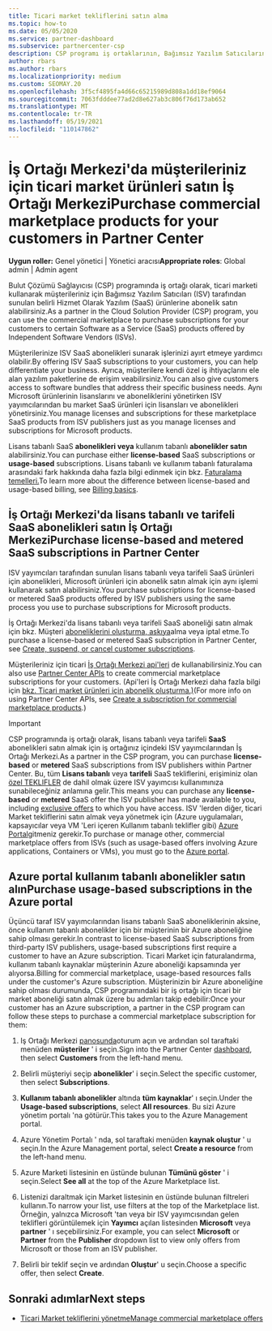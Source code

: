 ```yaml
---
title: Ticari market tekliflerini satın alma
ms.topic: how-to
ms.date: 05/05/2020
ms.service: partner-dashboard
ms.subservice: partnercenter-csp
description: CSP programı iş ortaklarının, Bağımsız Yazılım Satıcılarından (ISV) saaS tekliflerini müşteri satın almak için İş Ortağı Merkezi marketi nasıl kullanabileceğini öğrenin.
author: rbars
ms.author: rbars
ms.localizationpriority: medium
ms.custom: SEOMAY.20
ms.openlocfilehash: 3f5cf4895fa4d66c65215989d808a1dd18ef9064
ms.sourcegitcommit: 7063fdddee77ad2d8e627ab3c806f76d173ab652
ms.translationtype: MT
ms.contentlocale: tr-TR
ms.lasthandoff: 05/19/2021
ms.locfileid: "110147862"
---
```

# <a name="purchase-commercial-marketplace-products-for-your-customers-in-partner-center"></a><span data-ttu-id="6d9c5-103">İş Ortağı Merkezi'da müşterileriniz için ticari market ürünleri satın İş Ortağı Merkezi</span><span class="sxs-lookup"><span data-stu-id="6d9c5-103">Purchase commercial marketplace products for your customers in Partner Center</span></span>


<span data-ttu-id="6d9c5-104">**Uygun roller:** Genel yönetici | Yönetici aracısı</span><span class="sxs-lookup"><span data-stu-id="6d9c5-104">**Appropriate roles**: Global admin | Admin agent</span></span>

<span data-ttu-id="6d9c5-105">Bulut Çözümü Sağlayıcısı (CSP) programında iş ortağı olarak, ticari marketi kullanarak müşterileriniz için Bağımsız Yazılım Satıcıları (ISV) tarafından sunulan belirli Hizmet Olarak Yazılım (SaaS) ürünlerine abonelik satın alabilirsiniz.</span><span class="sxs-lookup"><span data-stu-id="6d9c5-105">As a partner in the Cloud Solution Provider (CSP) program, you can use the commercial marketplace to purchase subscriptions for your customers to certain Software as a Service (SaaS) products offered by Independent Software Vendors (ISVs).</span></span>

<span data-ttu-id="6d9c5-106">Müşterilerinize ISV SaaS abonelikleri sunarak işlerinizi ayırt etmeye yardımcı olabilir.</span><span class="sxs-lookup"><span data-stu-id="6d9c5-106">By offering ISV SaaS subscriptions to your customers, you can help differentiate your business.</span></span> <span data-ttu-id="6d9c5-107">Ayrıca, müşterilere kendi özel iş ihtiyaçlarını ele alan yazılım paketlerine de erişim veabilirsiniz.</span><span class="sxs-lookup"><span data-stu-id="6d9c5-107">You can also give customers access to software bundles that address their specific business needs.</span></span> <span data-ttu-id="6d9c5-108">Aynı Microsoft ürünlerinin lisanslarını ve aboneliklerini yönetirken ISV yayımcılarından bu market SaaS ürünleri için lisansları ve abonelikleri yönetirsiniz.</span><span class="sxs-lookup"><span data-stu-id="6d9c5-108">You manage licenses and subscriptions for these marketplace SaaS products from ISV publishers just as you manage licenses and subscriptions for Microsoft products.</span></span>

<span data-ttu-id="6d9c5-109">Lisans tabanlı SaaS **abonelikleri veya** kullanım tabanlı **abonelikler satın** alabilirsiniz.</span><span class="sxs-lookup"><span data-stu-id="6d9c5-109">You can purchase either **license-based** SaaS subscriptions or **usage-based** subscriptions.</span></span> <span data-ttu-id="6d9c5-110">Lisans tabanlı ve kullanım tabanlı faturalama arasındaki fark hakkında daha fazla bilgi edinmek için bkz. [Faturalama temelleri.](billing-basics.md)</span><span class="sxs-lookup"><span data-stu-id="6d9c5-110">To learn more about the difference between license-based and usage-based billing, see [Billing basics](billing-basics.md).</span></span>

## <a name="purchase-license-based-and-metered-saas-subscriptions-in-partner-center"></a><span data-ttu-id="6d9c5-111">İş Ortağı Merkezi'da lisans tabanlı ve tarifeli SaaS abonelikleri satın İş Ortağı Merkezi</span><span class="sxs-lookup"><span data-stu-id="6d9c5-111">Purchase license-based and metered SaaS subscriptions in Partner Center</span></span>

<span data-ttu-id="6d9c5-112">ISV yayımcıları tarafından sunulan lisans tabanlı veya tarifeli SaaS ürünleri için abonelikleri, Microsoft ürünleri için abonelik satın almak için aynı işlemi kullanarak satın alabilirsiniz.</span><span class="sxs-lookup"><span data-stu-id="6d9c5-112">You purchase subscriptions for license-based or metered SaaS products offered by ISV publishers using the same process you use to purchase subscriptions for Microsoft products.</span></span>

<span data-ttu-id="6d9c5-113">İş Ortağı Merkezi'da lisans tabanlı veya tarifeli SaaS aboneliği satın almak için bkz. Müşteri [aboneliklerini oluşturma, askıya](create-a-new-subscription.md#create-a-new-subscription)alma veya iptal etme.</span><span class="sxs-lookup"><span data-stu-id="6d9c5-113">To purchase a license-based or metered SaaS subscription in Partner Center, see [Create, suspend, or cancel customer subscriptions](create-a-new-subscription.md#create-a-new-subscription).</span></span>

<span data-ttu-id="6d9c5-114">Müşterileriniz için ticari [İş Ortağı Merkezi api'leri](/partner-center/develop/) de kullanabilirsiniz.</span><span class="sxs-lookup"><span data-stu-id="6d9c5-114">You can also use [Partner Center APIs](/partner-center/develop/) to create commercial marketplace subscriptions for your customers.</span></span> <span data-ttu-id="6d9c5-115">(Api'leri İş Ortağı Merkezi daha fazla bilgi için [bkz. Ticari market ürünleri için abonelik oluşturma.)](/partner-center/develop/create-subscription-azure-marketplace-products)</span><span class="sxs-lookup"><span data-stu-id="6d9c5-115">(For more info on using Partner Center APIs, see [Create a subscription for commercial marketplace products](/partner-center/develop/create-subscription-azure-marketplace-products).)</span></span>

>[!IMPORTANT]
> <span data-ttu-id="6d9c5-116">CSP programında iş ortağı olarak,  lisans tabanlı veya tarifeli **SaaS** abonelikleri satın almak için iş ortağınız içindeki ISV yayımcılarından İş Ortağı Merkezi.</span><span class="sxs-lookup"><span data-stu-id="6d9c5-116">As a partner in the CSP program, you can purchase **license-based** or **metered** SaaS subscriptions from ISV publishers within Partner Center.</span></span> <span data-ttu-id="6d9c5-117">Bu, tüm **Lisans tabanlı** veya **tarifeli** SaaS tekliflerini, erişiminiz olan [özel TEKLIFLER](csp-commercial-marketplace-discover.md#learn-about-marketplace-exclusive-offers) de dahil olmak üzere ISV yayımcısı kullanımınıza sunabileceğiniz anlamına gelir.</span><span class="sxs-lookup"><span data-stu-id="6d9c5-117">This means you can purchase any **license-based** or **metered** SaaS offer the ISV publisher has made available to you, including [exclusive offers](csp-commercial-marketplace-discover.md#learn-about-marketplace-exclusive-offers) to which you have access.</span></span> <span data-ttu-id="6d9c5-118">ISV 'lerden diğer, ticari Market tekliflerini satın almak veya yönetmek için (Azure uygulamaları, kapsayıcılar veya VM 'Leri içeren Kullanım tabanlı teklifler gibi) [Azure Portal](https://portal.azure.com/)gitmeniz gerekir.</span><span class="sxs-lookup"><span data-stu-id="6d9c5-118">To purchase or manage other, commercial marketplace offers from ISVs (such as usage-based offers involving Azure applications, Containers or VMs), you must go to the [Azure portal](https://portal.azure.com/).</span></span>

## <a name="purchase-usage-based-subscriptions-in-the-azure-portal"></a><span data-ttu-id="6d9c5-119">Azure portal kullanım tabanlı abonelikler satın alın</span><span class="sxs-lookup"><span data-stu-id="6d9c5-119">Purchase usage-based subscriptions in the Azure portal</span></span>

<span data-ttu-id="6d9c5-120">Üçüncü taraf ISV yayımcılarından lisans tabanlı SaaS aboneliklerinin aksine, önce kullanım tabanlı abonelikler için bir müşterinin bir Azure aboneliğine sahip olması gerekir.</span><span class="sxs-lookup"><span data-stu-id="6d9c5-120">In contrast to license-based SaaS subscriptions from third-party ISV publishers, usage-based subscriptions first require a customer to have an Azure subscription.</span></span> <span data-ttu-id="6d9c5-121">Ticari Market için faturalandırma, kullanım tabanlı kaynaklar müşterinin Azure aboneliği kapsamında yer alıyorsa.</span><span class="sxs-lookup"><span data-stu-id="6d9c5-121">Billing for commercial marketplace, usage-based resources falls under the customer's Azure subscription.</span></span> <span data-ttu-id="6d9c5-122">Müşterinizin bir Azure aboneliğine sahip olması durumunda, CSP programındaki bir iş ortağı için ticari bir market aboneliği satın almak üzere bu adımları takip edebilir:</span><span class="sxs-lookup"><span data-stu-id="6d9c5-122">Once your customer has an Azure subscription, a partner in the CSP program can follow these steps to purchase a commercial marketplace subscription for them:</span></span>

1. <span data-ttu-id="6d9c5-123">Iş Ortağı Merkezi [panosunda](https://partner.microsoft.com/dashboard)oturum açın ve ardından sol taraftaki menüden **müşteriler** ' i seçin.</span><span class="sxs-lookup"><span data-stu-id="6d9c5-123">Sign into the Partner Center [dashboard](https://partner.microsoft.com/dashboard), then select **Customers** from the left-hand menu.</span></span>

2. <span data-ttu-id="6d9c5-124">Belirli müşteriyi seçip **abonelikler**' i seçin.</span><span class="sxs-lookup"><span data-stu-id="6d9c5-124">Select the specific customer, then select **Subscriptions**.</span></span>  

3. <span data-ttu-id="6d9c5-125">**Kullanım tabanlı abonelikler** altında **tüm kaynaklar**' ı seçin.</span><span class="sxs-lookup"><span data-stu-id="6d9c5-125">Under the **Usage-based subscriptions**, select **All resources**.</span></span> <span data-ttu-id="6d9c5-126">Bu sizi Azure yönetim portalı 'na götürür.</span><span class="sxs-lookup"><span data-stu-id="6d9c5-126">This takes you to the Azure Management portal.</span></span>

4. <span data-ttu-id="6d9c5-127">Azure Yönetim Portalı ' nda, sol taraftaki menüden **kaynak oluştur** ' u seçin.</span><span class="sxs-lookup"><span data-stu-id="6d9c5-127">In the Azure Management portal, select **Create a resource** from the left-hand menu.</span></span>

5. <span data-ttu-id="6d9c5-128">Azure Marketi listesinin en üstünde bulunan **Tümünü göster** ' i seçin.</span><span class="sxs-lookup"><span data-stu-id="6d9c5-128">Select **See all** at the top of the Azure Marketplace list.</span></span>

6. <span data-ttu-id="6d9c5-129">Listenizi daraltmak için Market listesinin en üstünde bulunan filtreleri kullanın.</span><span class="sxs-lookup"><span data-stu-id="6d9c5-129">To narrow your list, use filters at the top of the Marketplace list.</span></span> <span data-ttu-id="6d9c5-130">Örneğin, yalnızca Microsoft 'tan veya bir ISV yayımcısından gelen teklifleri görüntülemek için **Yayımcı** açılan listesinden **Microsoft** veya **partner** ' ı seçebilirsiniz.</span><span class="sxs-lookup"><span data-stu-id="6d9c5-130">For example, you can select **Microsoft** or **Partner** from the **Publisher** dropdown list to view only offers from Microsoft or those from an ISV publisher.</span></span>

7. <span data-ttu-id="6d9c5-131">Belirli bir teklif seçin ve ardından **Oluştur**' u seçin.</span><span class="sxs-lookup"><span data-stu-id="6d9c5-131">Choose a specific offer, then select **Create**.</span></span>

## <a name="next-steps"></a><span data-ttu-id="6d9c5-132">Sonraki adımlar</span><span class="sxs-lookup"><span data-stu-id="6d9c5-132">Next steps</span></span>

- [<span data-ttu-id="6d9c5-133">Ticari Market tekliflerini yönetme</span><span class="sxs-lookup"><span data-stu-id="6d9c5-133">Manage commercial marketplace offers</span></span>](csp-commercial-marketplace-purchase.md)